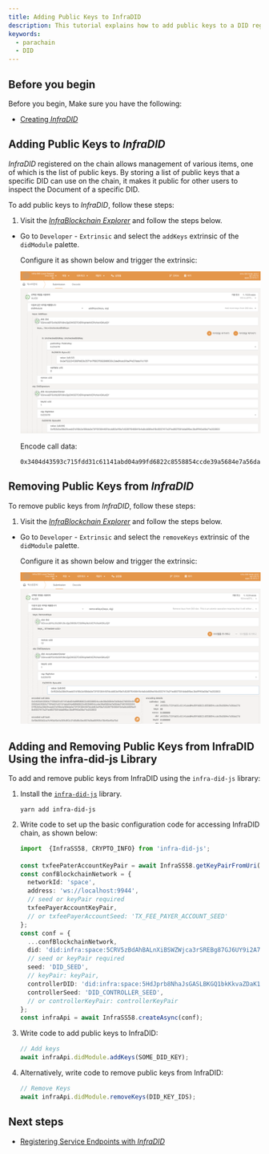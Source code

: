 ```yaml
---
title: Adding Public Keys to InfraDID
description: This tutorial explains how to add public keys to a DID registered on InfraDID parachain.
keywords:
  - parachain
  - DID
---
```


## Before you begin

Before you begin, Make sure you have the following:

- [Creating _InfraDID_](./create-infra-did.md)

## Adding Public Keys to _InfraDID_

_InfraDID_ registered on the chain allows management of various items, one of which is the list of public keys. By storing a list of public keys that a specific DID can use on the chain, it makes it public for other users to inspect the Document of a specific DID.

To add public keys to _InfraDID_, follow these steps:

1. Visit the [_InfraBlockchain Explorer_](https://portal.infrablockspace.net) and follow the steps below.

- Go to `Developer` - `Extrinsic` and select the `addKeys` extrinsic of the `didModule` palette.

  Configure it as shown below and trigger the extrinsic:

  ![add-keys](/media/images/docs/infrablockchain/tutorials/service-chains/infra-did-parachain/add-keys.png)

  Encode call data:

  ```shell
  0x3404d43593c715fdd31c61141abd04a99fd6822c8558854ccde39a5684e7a56da27d04012e7222343997d83b3571b176837092986630c3de8fcdc91ba74d31bbb11c1181000000000000d43593c715fdd31c61141abd04a99fd6822c8558854ccde39a5684e7a56da27d0100000001f62b5a39b0fceeb51d16b2a189da0e73f15f384497dcdd63a1f9a7c626f7649941b4a8cb66fed18c65574117a2f1ed607591dda6f6ec3bdfff40a09a71e202803
  ```

## Removing Public Keys from _InfraDID_

To remove public keys from _InfraDID_, follow these steps:

1. Visit the [_InfraBlockchain Explorer_](https://portal.infrablockspace.net) and follow the steps below.

- Go to `Developer` - `Extrinsic` and select the `removeKeys` extrinsic of the `didModule` palette.

  Configure it as shown below and trigger the extrinsic:

  ![remove-keys](/media/images/docs/infrablockchain/tutorials/service-chains/infra-did-parachain/remove-keys.png)

## Adding and Removing Public Keys from InfraDID Using the infra-did-js Library

To add and remove public keys from InfraDID using the `infra-did-js` library:

1. Install the [`infra-did-js`](https://github.com/InfraBlockchain/infra-did-js) library.

   ```shell
   yarn add infra-did-js
   ```

2. Write code to set up the basic configuration code for accessing InfraDID chain, as shown below:

   ```typescript
   import  {InfraSS58, CRYPTO_INFO} from 'infra-did-js';

   const txfeePaterAccountKeyPair = await InfraSS58.getKeyPairFromUri('//Alice', 'sr25519');
   const confBlockchainNetwork = {
     networkId: 'space',
     address: 'ws://localhost:9944',
     // seed or keyPair required
     txfeePayerAccountKeyPair,
     // or txfeePayerAccountSeed: 'TX_FEE_PAYER_ACCOUNT_SEED'
   };
   const conf = {
     ...confBlockchainNetwork,
     did: 'did:infra:space:5CRV5zBdAhBALnXiBSWZWjca3rSREBg87GJ6UY9i2A7y1rCs',
     // seed or keyPair required
     seed: 'DID_SEED',
     // keyPair: keyPair,
     controllerDID: 'did:infra:space:5HdJprb8NhaJsGASLBKGQ1bkKkvaZDaK1FxTbJRXNShFuqgY'
     controllerSeed: 'DID_CONTROLLER_SEED',
     // or controllerKeyPair: controllerKeyPair
   };
   const infraApi = await InfraSS58.createAsync(conf);
   ```

3. Write code to add public keys to InfraDID:

   ```typescript
   // Add keys
   await infraApi.didModule.addKeys(SOME_DID_KEY);
   ```

4. Alternatively, write code to remove public keys from InfraDID:

   ```typescript
   // Remove Keys
   await infraApi.didModule.removeKeys(DID_KEY_IDS);
   ```

## Next steps

- [Registering Service Endpoints with _InfraDID_](./add-services.md)
